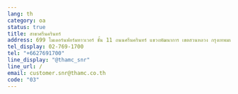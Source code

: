 ```yaml
---
lang: th
category: oa
status: true
title: สาขาศรีนครินทร์
address: 699 โมเดอร์นฟอร์มทาวเวอร์ ชั้น 11 ถนนศรีนครินทร์ แขวงพัฒนาการ เขตสวนหลวง กรุงเทพมหานคร 10250
tel_display: 02-769-1700
tel: "+6627691700"
line_display: "@thamc_snr"
line_url: /
email: customer.snr@thamc.co.th
code: "03"
---
```

